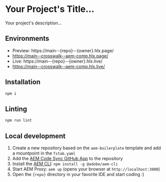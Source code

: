 # Your Project's Title...
Your project's description...

## Environments
- Preview: https://main--{repo}--{owner}.hlx.page/
-   https://main--crosswalk--aem-comp.hlx.page/
- Live: https://main--{repo}--{owner}.hlx.live/
- https://main--crosswalk--aem-comp.hlx.live/

## Installation

```sh
npm i
```

## Linting

```sh
npm run lint
```

## Local development

1. Create a new repository based on the `aem-boilerplate` template and add a mountpoint in the `fstab.yaml`
1. Add the [AEM Code Sync GitHub App](https://github.com/apps/aem-code-sync) to the repository
1. Install the [AEM CLI](https://github.com/adobe/helix-cli): `npm install -g @adobe/aem-cli`
1. Start AEM Proxy: `aem up` (opens your browser at `http://localhost:3000`)
1. Open the `{repo}` directory in your favorite IDE and start coding :)
